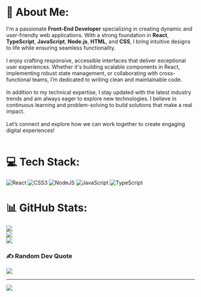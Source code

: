 # 💫 About Me:
I'm a passionate **Front-End Developer** specializing in creating dynamic and user-friendly web applications. With a strong foundation in **React**, **TypeScript**, **JavaScript**, **Node.js**, **HTML**, and **CSS**, I bring intuitive designs to life while ensuring seamless functionality.<br><br>I enjoy crafting responsive, accessible interfaces that deliver exceptional user experiences. Whether it's building scalable components in React, implementing robust state management, or collaborating with cross-functional teams, I’m dedicated to writing clean and maintainable code.<br><br>In addition to my technical expertise, I stay updated with the latest industry trends and am always eager to explore new technologies. I believe in continuous learning and problem-solving to build solutions that make a real impact.<br><br>Let’s connect and explore how we can work together to create engaging digital experiences!<br><br>


# 💻 Tech Stack:
![React](https://img.shields.io/badge/react-%2320232a.svg?style=for-the-badge&logo=react&logoColor=%2361DAFB) ![CSS3](https://img.shields.io/badge/css3-%231572B6.svg?style=for-the-badge&logo=css3&logoColor=white) ![NodeJS](https://img.shields.io/badge/node.js-6DA55F?style=for-the-badge&logo=node.js&logoColor=white) ![JavaScript](https://img.shields.io/badge/javascript-%23323330.svg?style=for-the-badge&logo=javascript&logoColor=%23F7DF1E) ![TypeScript](https://img.shields.io/badge/typescript-%23007ACC.svg?style=for-the-badge&logo=typescript&logoColor=white)
# 📊 GitHub Stats:
![](https://github-readme-stats.vercel.app/api?username=moealatiyat&theme=dark&hide_border=false&include_all_commits=false&count_private=false)<br/>
![](https://nirzak-streak-stats.vercel.app/?user=moealatiyat&theme=dark&hide_border=false)<br/>
![](https://github-readme-stats.vercel.app/api/top-langs/?username=moealatiyat&theme=dark&hide_border=false&include_all_commits=false&count_private=false&layout=compact)

### ✍️ Random Dev Quote
![](https://quotes-github-readme.vercel.app/api?type=horizontal&theme=radical)

---
[![](https://visitcount.itsvg.in/api?id=moealatiyat&icon=0&color=0)](https://visitcount.itsvg.in)

<!-- Proudly created with GPRM ( https://gprm.itsvg.in ) -->
